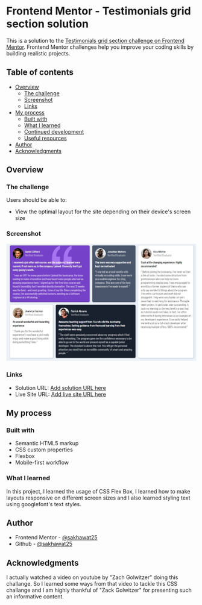 # Frontend Mentor - Testimonials grid section solution

This is a solution to the [Testimonials grid section challenge on Frontend Mentor](https://www.frontendmentor.io/challenges/testimonials-grid-section-Nnw6J7Un7). Frontend Mentor challenges help you improve your coding skills by building realistic projects. 

## Table of contents

- [Overview](#overview)
  - [The challenge](#the-challenge)
  - [Screenshot](#screenshot)
  - [Links](#links)
- [My process](#my-process)
  - [Built with](#built-with)
  - [What I learned](#what-i-learned)
  - [Continued development](#continued-development)
  - [Useful resources](#useful-resources)
- [Author](#author)
- [Acknowledgments](#acknowledgments)

## Overview

### The challenge

Users should be able to:

- View the optimal layout for the site depending on their device's screen size

### Screenshot

![screenshot](./images/screenshot.jpg)

### Links

- Solution URL: [Add solution URL here](https://www.frontendmentor.io/solutions/css-testimonial-grid-section-awVj4KxGNA)
- Live Site URL: [Add live site URL here](https://sakhawat25.github.io/Testimonial-Grid-Section/)

## My process

### Built with

- Semantic HTML5 markup
- CSS custom properties
- Flexbox
- Mobile-first workflow

### What I learned

In this project, I learned the usage of CSS Flex Box, I learned how to make layouts responsive on different screen sizes and I also learned styling text using googlefont's text styles.

## Author

- Frontend Mentor - [@sakhawat25](https://www.frontendmentor.io/profile/sakhawat25)
- Github - [@sakhawat25](https://github.com/sakhawat25/)

## Acknowledgments

I actually watched a video on youtube by "Zach Golwitzer" doing this challange. So I learned some ways from that video to tackle this CSS challange and I am highly thankful of "Zack Golwitzer" for presenting such an informative content.